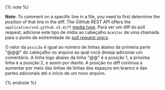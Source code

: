 {% note %}

**Note:** To comment on a specific line in a file, you need to first determine the _position_ of that line in the diff. The GitHub REST API offers the `application/vnd.github.v3.diff` [media type](/v3/media/#commits-commit-comparison-and-pull-requests). Para ver um diff do pull request, adicione este tipo de mídia ao cabeçalho `Aceitar` de uma chamada para o ponto de extremidade do [pull request único](/v3/pulls/#get-a-pull-request).

O valor da `posição` é igual ao número de linhas abaixo da primeira parte "@@@" do cabeçalho no arquivo ao qual você deseja adicionar um comentário. A linha logo abaixo da linha "@@" é a posição 1, a próxima linha é a posição 2, e assim por diante. A posição no diff continua a aumentar por meio das linhas de linhas dos espaços em branco e das partes adicionais até o início de um novo arquivo.

{% endnote %}
